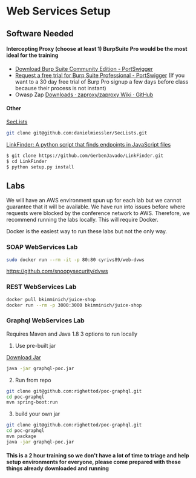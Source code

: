 # Web Services Setup

## Software Needed
#### Intercepting Proxy (choose at least 1) BurpSuite Pro would be the most ideal for the training
* [Download Burp Suite Community Edition - PortSwigger](https://portswigger.net/burp/communitydownload)
* [Request a free trial for Burp Suite Professional - PortSwigger](https://portswigger.net/requestfreetrial/pro) (If you want to a 30 day free trial of Burp Pro signup a few days before class because their process is not instant)
* Owasp Zap [Downloads · zaproxy/zaproxy Wiki · GitHub](https://github.com/zaproxy/zaproxy/wiki/Downloads)

#### Other
[SecLists](https://github.com/danielmiessler/SecLists)
```sh
git clone git@github.com:danielmiessler/SecLists.git
```

[LinkFinder: A python script that finds endpoints in JavaScript files](https://github.com/GerbenJavado/LinkFinder)

```sh
$ git clone https://github.com/GerbenJavado/LinkFinder.git
$ cd LinkFinder
$ python setup.py install
```

## Labs
We will have an AWS environment spun up for each lab but we cannot guarantee that it will be available. We have run into issues before where requests were blocked by the conference network to AWS. Therefore, we recommend running the labs locally. This will require Docker. 

Docker is the easiest way to run these labs but not the only way. 

### SOAP WebServices Lab

```sh
sudo docker run --rm -it -p 80:80 cyrivs89/web-dvws
```

https://github.com/snoopysecurity/dvws

### REST WebServices Lab

```sh
docker pull bkimminich/juice-shop
docker run --rm -p 3000:3000 bkimminich/juice-shop
```

### Graphql WebServices Lab
Requires Maven and Java 1.8
3 options to run locally

1. Use pre-built jar

[Download Jar](https://github.com/righettod/poc-graphql/releases)
```sh
java -jar graphql-poc.jar
```

2. Run from repo 
```sh
git clone git@github.com:righettod/poc-graphql.git
cd poc-graphql
mvn spring-boot:run
```
3. build your own jar
```sh
git clone git@github.com:righettod/poc-graphql.git
cd poc-graphql
mvn package
java -jar graphql-poc.jar
```

#### This is a 2 hour training so we don't have a lot of time to triage and help setup environments for everyone, please come prepared with these things already downloaded and running 
